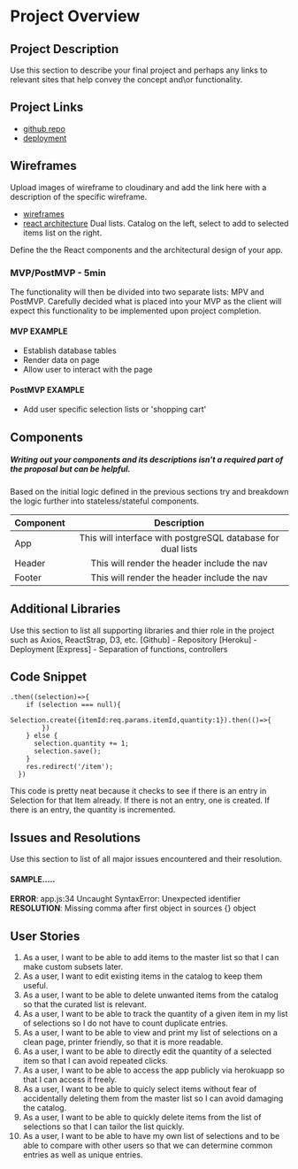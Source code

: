 # Project Overview


## Project Description

Use this section to describe your final project and perhaps any links to relevant sites that help convey the concept and\or functionality.

## Project Links

- [github repo](https://github.com/salsc/CRUDdy-MVC-App)
- [deployment](https://cruddy-mvc-app.herokuapp.com/)

## Wireframes

Upload images of wireframe to cloudinary and add the link here with a description of the specific wireframe.

- [wireframes]()
- [react architecture]()
Dual lists. Catalog on the left, select to add to selected items list on the right.



Define the the React components and the architectural design of your app.

### MVP/PostMVP - 5min

The functionality will then be divided into two separate lists: MPV and PostMVP.  Carefully decided what is placed into your MVP as the client will expect this functionality to be implemented upon project completion.  

#### MVP EXAMPLE
- Establish database tables 
- Render data on page 
- Allow user to interact with the page

#### PostMVP EXAMPLE

- Add user specific selection lists or 'shopping cart'

## Components
##### Writing out your components and its descriptions isn't a required part of the proposal but can be helpful.

Based on the initial logic defined in the previous sections try and breakdown the logic further into stateless/stateful components. 

| Component | Description | 
| --- | :---: |  
| App | This will interface with postgreSQL database for dual lists| 
| Header | This will render the header include the nav | 
| Footer | This will render the header include the nav | 

<!-- ## Time Frames

Time frames are also key in the development cycle.  You have limited time to code all phases of the game.  Your estimates can then be used to evalute game possibilities based on time needed and the actual time you have before game must be submitted. It's always best to pad the time by a few hours so that you account for the unknown so add and additional hour or two to each component to play it safe. Also, put a gif at the top of your Readme before you pitch, and you'll get a panda prize.

| Component | Priority | Estimated Time | Time Invetsted | Actual Time |
| --- | :---: |  :---: | :---: | :---: |
| Adding Form | H | 3hrs| 3.5hrs | 3.5hrs |
| Working with API | H | 3hrs| 2.5hrs | 2.5hrs |
| Total | H | 6hrs| 5hrs | 5hrs | -->

## Additional Libraries
 Use this section to list all supporting libraries and thier role in the project such as Axios, ReactStrap, D3, etc.
 [Github] - Repository
 [Heroku] - Deployment
 [Express] - Separation of functions, controllers

## Code Snippet

<!-- Use this section to include a brief code snippet of functionality that you are proud of an a brief description.  Code snippet should not be greater than 10 lines of code.  -->

```
.then((selection)=>{
    if (selection === null){
      Selection.create({itemId:req.params.itemId,quantity:1}).then(()=>{
        })
    } else {
      selection.quantity += 1;
      selection.save();
    }
    res.redirect('/item');
  })
```
This code is pretty neat because it checks to see if there is an entry in Selection for that Item already. If there is not an entry, one is created. If there is an entry, the quantity is incremented.

## Issues and Resolutions
 Use this section to list of all major issues encountered and their resolution.

#### SAMPLE.....
**ERROR**: app.js:34 Uncaught SyntaxError: Unexpected identifier                                
**RESOLUTION**: Missing comma after first object in sources {} object

## User Stories
1. As a user, I want to be able to add items to the master list so that I can make custom subsets later.
2. As a user, I want to edit existing items in the catalog to keep them useful.
3. As a user, I want to be able to delete unwanted items from the catalog so that the curated list is relevant.
4. As a user, I want to be able to track the quantity of a given item in my list of selections so I do not have to count duplicate entries.
5. As a user, I want to be able to view and print my list of selections on a clean page, printer friendly, so that it is more readable.
6. As a user, I want to be able to directly edit the quantity of a selected item so that I can avoid repeated clicks.
7. As a user, I want to be able to access the app publicly via herokuapp so that I can access it freely.
8. As a user, I want to be able to quicly select items without fear of accidentally deleting them from the master list so I can avoid damaging the catalog.
9. As a user, I want to be able to quickly delete items from the list of selections so that I can tailor the list quickly.
10. As a user, I want to be able to have my own list of selections and to be able to compare with other users so that we can determine common entries as well as unique entries.